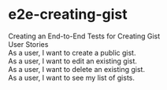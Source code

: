 # e2e-creating-gist
Creating an End-to-End Tests for Creating Gist
<br> User Stories
<br> As a user, I want to create a public gist.
<br> As a user, I want to edit an existing gist. 
<br> As a user, I want to delete an existing gist. 
<br> As a user, I want to see my list of gists.

